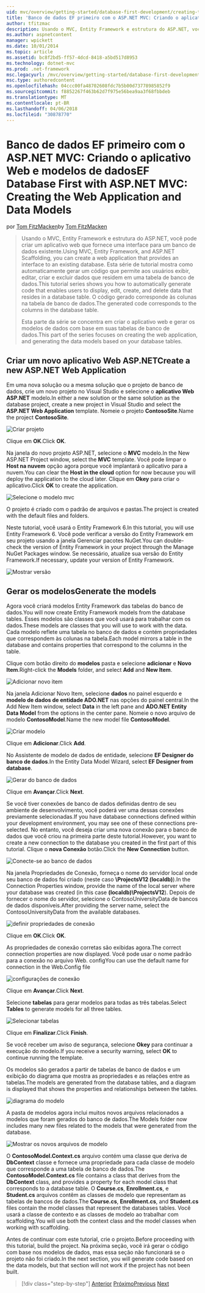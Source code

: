 ```yaml
---
uid: mvc/overview/getting-started/database-first-development/creating-the-web-application
title: 'Banco de dados EF primeiro com o ASP.NET MVC: Criando o aplicativo Web e modelos de dados | Microsoft Docs'
author: tfitzmac
description: Usando o MVC, Entity Framework e estrutura do ASP.NET, você pode criar um aplicativo web que fornece uma interface para um banco de dados existente. Este tutorial série...
ms.author: aspnetcontent
manager: wpickett
ms.date: 10/01/2014
ms.topic: article
ms.assetid: bc8f2bd5-ff57-4dcd-8418-a5bd517d8953
ms.technology: dotnet-mvc
ms.prod: .net-framework
msc.legacyurl: /mvc/overview/getting-started/database-first-development/creating-the-web-application
msc.type: authoredcontent
ms.openlocfilehash: 04ccc00fa48702608fdc7b5b00d73778985852f9
ms.sourcegitcommit: f8852267f463b62d7f975e56bea9aa3f68fbbdeb
ms.translationtype: MT
ms.contentlocale: pt-BR
ms.lasthandoff: 04/06/2018
ms.locfileid: "30878770"
---
```

<a name="ef-database-first-with-aspnet-mvc-creating-the-web-application-and-data-models"></a><span data-ttu-id="e4057-104">Banco de dados EF primeiro com o ASP.NET MVC: Criando o aplicativo Web e modelos de dados</span><span class="sxs-lookup"><span data-stu-id="e4057-104">EF Database First with ASP.NET MVC: Creating the Web Application and Data Models</span></span>
====================
<span data-ttu-id="e4057-105">por [Tom FitzMacken](https://github.com/tfitzmac)</span><span class="sxs-lookup"><span data-stu-id="e4057-105">by [Tom FitzMacken](https://github.com/tfitzmac)</span></span>

> <span data-ttu-id="e4057-106">Usando o MVC, Entity Framework e estrutura do ASP.NET, você pode criar um aplicativo web que fornece uma interface para um banco de dados existente.</span><span class="sxs-lookup"><span data-stu-id="e4057-106">Using MVC, Entity Framework, and ASP.NET Scaffolding, you can create a web application that provides an interface to an existing database.</span></span> <span data-ttu-id="e4057-107">Esta série de tutorial mostra como automaticamente gerar um código que permite aos usuários exibir, editar, criar e excluir dados que residem em uma tabela de banco de dados.</span><span class="sxs-lookup"><span data-stu-id="e4057-107">This tutorial series shows you how to automatically generate code that enables users to display, edit, create, and delete data that resides in a database table.</span></span> <span data-ttu-id="e4057-108">O código gerado corresponde às colunas na tabela de banco de dados.</span><span class="sxs-lookup"><span data-stu-id="e4057-108">The generated code corresponds to the columns in the database table.</span></span>
> 
> <span data-ttu-id="e4057-109">Esta parte da série se concentra em criar o aplicativo web e gerar os modelos de dados com base em suas tabelas de banco de dados.</span><span class="sxs-lookup"><span data-stu-id="e4057-109">This part of the series focuses on creating the web application, and generating the data models based on your database tables.</span></span>


## <a name="create-a-new-aspnet-web-application"></a><span data-ttu-id="e4057-110">Criar um novo aplicativo Web ASP.NET</span><span class="sxs-lookup"><span data-stu-id="e4057-110">Create a new ASP.NET Web Application</span></span>

<span data-ttu-id="e4057-111">Em uma nova solução ou a mesma solução que o projeto de banco de dados, crie um novo projeto no Visual Studio e selecione o **aplicativo Web ASP.NET** modelo.</span><span class="sxs-lookup"><span data-stu-id="e4057-111">In either a new solution or the same solution as the database project, create a new project in Visual Studio and select the **ASP.NET Web Application** template.</span></span> <span data-ttu-id="e4057-112">Nomeie o projeto **ContosoSite**.</span><span class="sxs-lookup"><span data-stu-id="e4057-112">Name the project **ContosoSite**.</span></span>

![Criar projeto](creating-the-web-application/_static/image1.png)

<span data-ttu-id="e4057-114">Clique em **OK**.</span><span class="sxs-lookup"><span data-stu-id="e4057-114">Click **OK**.</span></span>

<span data-ttu-id="e4057-115">Na janela do novo projeto ASP.NET, selecione o **MVC** modelo.</span><span class="sxs-lookup"><span data-stu-id="e4057-115">In the New ASP.NET Project window, select the **MVC** template.</span></span> <span data-ttu-id="e4057-116">Você pode limpar o **Host na nuvem** opção agora porque você implantará o aplicativo para a nuvem.</span><span class="sxs-lookup"><span data-stu-id="e4057-116">You can clear the **Host in the cloud** option for now because you will deploy the application to the cloud later.</span></span> <span data-ttu-id="e4057-117">Clique em **Okey** para criar o aplicativo.</span><span class="sxs-lookup"><span data-stu-id="e4057-117">Click **OK** to create the application.</span></span>

![Selecione o modelo mvc](creating-the-web-application/_static/image2.png)

<span data-ttu-id="e4057-119">O projeto é criado com o padrão de arquivos e pastas.</span><span class="sxs-lookup"><span data-stu-id="e4057-119">The project is created with the default files and folders.</span></span>

<span data-ttu-id="e4057-120">Neste tutorial, você usará o Entity Framework 6.</span><span class="sxs-lookup"><span data-stu-id="e4057-120">In this tutorial, you will use Entity Framework 6.</span></span> <span data-ttu-id="e4057-121">Você pode verificar a versão do Entity Framework em seu projeto usando a janela Gerenciar pacotes NuGet.</span><span class="sxs-lookup"><span data-stu-id="e4057-121">You can double-check the version of Entity Framework in your project through the Manage NuGet Packages window.</span></span> <span data-ttu-id="e4057-122">Se necessário, atualize sua versão do Entity Framework.</span><span class="sxs-lookup"><span data-stu-id="e4057-122">If necessary, update your version of Entity Framework.</span></span>

![Mostrar versão](creating-the-web-application/_static/image3.png)

## <a name="generate-the-models"></a><span data-ttu-id="e4057-124">Gerar os modelos</span><span class="sxs-lookup"><span data-stu-id="e4057-124">Generate the models</span></span>

<span data-ttu-id="e4057-125">Agora você criará modelos Entity Framework das tabelas do banco de dados.</span><span class="sxs-lookup"><span data-stu-id="e4057-125">You will now create Entity Framework models from the database tables.</span></span> <span data-ttu-id="e4057-126">Esses modelos são classes que você usará para trabalhar com os dados.</span><span class="sxs-lookup"><span data-stu-id="e4057-126">These models are classes that you will use to work with the data.</span></span> <span data-ttu-id="e4057-127">Cada modelo reflete uma tabela no banco de dados e contém propriedades que correspondem às colunas na tabela.</span><span class="sxs-lookup"><span data-stu-id="e4057-127">Each model mirrors a table in the database and contains properties that correspond to the columns in the table.</span></span>

<span data-ttu-id="e4057-128">Clique com botão direito do **modelos** pasta e selecione **adicionar** e **Novo Item**.</span><span class="sxs-lookup"><span data-stu-id="e4057-128">Right-click the **Models** folder, and select **Add** and **New Item**.</span></span>

![Adicionar novo item](creating-the-web-application/_static/image4.png)

<span data-ttu-id="e4057-130">Na janela Adicionar Novo Item, selecione **dados** no painel esquerdo e **modelo de dados de entidade ADO.NET** nas opções do painel central.</span><span class="sxs-lookup"><span data-stu-id="e4057-130">In the Add New Item window, select **Data** in the left pane and **ADO.NET Entity Data Model** from the options in the center pane.</span></span> <span data-ttu-id="e4057-131">Nomeie o novo arquivo de modelo **ContosoModel**.</span><span class="sxs-lookup"><span data-stu-id="e4057-131">Name the new model file **ContosoModel**.</span></span>

![Criar modelo](creating-the-web-application/_static/image5.png)

<span data-ttu-id="e4057-133">Clique em **Adicionar**.</span><span class="sxs-lookup"><span data-stu-id="e4057-133">Click **Add**.</span></span>

<span data-ttu-id="e4057-134">No Assistente de modelo de dados de entidade, selecione **EF Designer do banco de dados**.</span><span class="sxs-lookup"><span data-stu-id="e4057-134">In the Entity Data Model Wizard, select **EF Designer from database**.</span></span>

![Gerar do banco de dados](creating-the-web-application/_static/image6.png)

<span data-ttu-id="e4057-136">Clique em **Avançar**.</span><span class="sxs-lookup"><span data-stu-id="e4057-136">Click **Next**.</span></span>

<span data-ttu-id="e4057-137">Se você tiver conexões de banco de dados definidas dentro de seu ambiente de desenvolvimento, você poderá ver uma dessas conexões previamente selecionadas.</span><span class="sxs-lookup"><span data-stu-id="e4057-137">If you have database connections defined within your development environment, you may see one of these connections pre-selected.</span></span> <span data-ttu-id="e4057-138">No entanto, você deseja criar uma nova conexão para o banco de dados que você criou na primeira parte deste tutorial.</span><span class="sxs-lookup"><span data-stu-id="e4057-138">However, you want to create a new connection to the database you created in the first part of this tutorial.</span></span> <span data-ttu-id="e4057-139">Clique o **nova Conexão** botão.</span><span class="sxs-lookup"><span data-stu-id="e4057-139">Click the **New Connection** button.</span></span>

![Conecte-se ao banco de dados](creating-the-web-application/_static/image7.png)

<span data-ttu-id="e4057-141">Na janela Propriedades de Conexão, forneça o nome do servidor local onde seu banco de dados foi criado (neste caso **\ProjectsV12 (localdb)**).</span><span class="sxs-lookup"><span data-stu-id="e4057-141">In the Connection Properties window, provide the name of the local server where your database was created (in this case **(localdb)\ProjectsV12**).</span></span> <span data-ttu-id="e4057-142">Depois de fornecer o nome do servidor, selecione o ContosoUniversityData de bancos de dados disponíveis.</span><span class="sxs-lookup"><span data-stu-id="e4057-142">After providing the server name, select the ContosoUniversityData from the available databases.</span></span>

![definir propriedades de conexão](creating-the-web-application/_static/image8.png)

<span data-ttu-id="e4057-144">Clique em **OK**.</span><span class="sxs-lookup"><span data-stu-id="e4057-144">Click **OK**.</span></span>

<span data-ttu-id="e4057-145">As propriedades de conexão corretas são exibidas agora.</span><span class="sxs-lookup"><span data-stu-id="e4057-145">The correct connection properties are now displayed.</span></span> <span data-ttu-id="e4057-146">Você pode usar o nome padrão para a conexão no arquivo Web. config</span><span class="sxs-lookup"><span data-stu-id="e4057-146">You can use the default name for connection in the Web.Config file</span></span>

![configurações de conexão](creating-the-web-application/_static/image9.png)

<span data-ttu-id="e4057-148">Clique em **Avançar**.</span><span class="sxs-lookup"><span data-stu-id="e4057-148">Click **Next**.</span></span>

<span data-ttu-id="e4057-149">Selecione **tabelas** para gerar modelos para todas as três tabelas.</span><span class="sxs-lookup"><span data-stu-id="e4057-149">Select **Tables** to generate models for all three tables.</span></span>

![Selecionar tabelas](creating-the-web-application/_static/image10.png)

<span data-ttu-id="e4057-151">Clique em **Finalizar**.</span><span class="sxs-lookup"><span data-stu-id="e4057-151">Click **Finish**.</span></span>

<span data-ttu-id="e4057-152">Se você receber um aviso de segurança, selecione **Okey** para continuar a execução do modelo.</span><span class="sxs-lookup"><span data-stu-id="e4057-152">If you receive a security warning, select **OK** to continue running the template.</span></span>

<span data-ttu-id="e4057-153">Os modelos são gerados a partir de tabelas de banco de dados e um exibição do diagrama que mostra as propriedades e as relações entre as tabelas.</span><span class="sxs-lookup"><span data-stu-id="e4057-153">The models are generated from the database tables, and a diagram is displayed that shows the properties and relationships between the tables.</span></span>

![diagrama do modelo](creating-the-web-application/_static/image11.png)

<span data-ttu-id="e4057-155">A pasta de modelos agora inclui muitos novos arquivos relacionados a modelos que foram gerados do banco de dados.</span><span class="sxs-lookup"><span data-stu-id="e4057-155">The Models folder now includes many new files related to the models that were generated from the database.</span></span>

![Mostrar os novos arquivos de modelo](creating-the-web-application/_static/image12.png)

<span data-ttu-id="e4057-157">O **ContosoModel.Context.cs** arquivo contém uma classe que deriva de **DbContext** classe e fornece uma propriedade para cada classe de modelo que corresponde a uma tabela de banco de dados.</span><span class="sxs-lookup"><span data-stu-id="e4057-157">The **ContosoModel.Context.cs** file contains a class that derives from the **DbContext** class, and provides a property for each model class that corresponds to a database table.</span></span> <span data-ttu-id="e4057-158">O **Course.cs**, **Enrollment.cs**, e **Student.cs** arquivos contêm as classes de modelo que representam as tabelas de bancos de dados.</span><span class="sxs-lookup"><span data-stu-id="e4057-158">The **Course.cs**, **Enrollment.cs**, and **Student.cs** files contain the model classes that represent the databases tables.</span></span> <span data-ttu-id="e4057-159">Você usará a classe de contexto e as classes de modelo ao trabalhar com scaffolding.</span><span class="sxs-lookup"><span data-stu-id="e4057-159">You will use both the context class and the model classes when working with scaffolding.</span></span>

<span data-ttu-id="e4057-160">Antes de continuar com este tutorial, crie o projeto.</span><span class="sxs-lookup"><span data-stu-id="e4057-160">Before proceeding with this tutorial, build the project.</span></span> <span data-ttu-id="e4057-161">Na próxima seção, você irá gerar o código com base nos modelos de dados, mas essa seção não funcionará se o projeto não foi criado.</span><span class="sxs-lookup"><span data-stu-id="e4057-161">In the next section, you will generate code based on the data models, but that section will not work if the project has not been built.</span></span>

> [!div class="step-by-step"]
> <span data-ttu-id="e4057-162">[Anterior](setting-up-database.md)
> [Próximo](generating-views.md)</span><span class="sxs-lookup"><span data-stu-id="e4057-162">[Previous](setting-up-database.md)
[Next](generating-views.md)</span></span>
